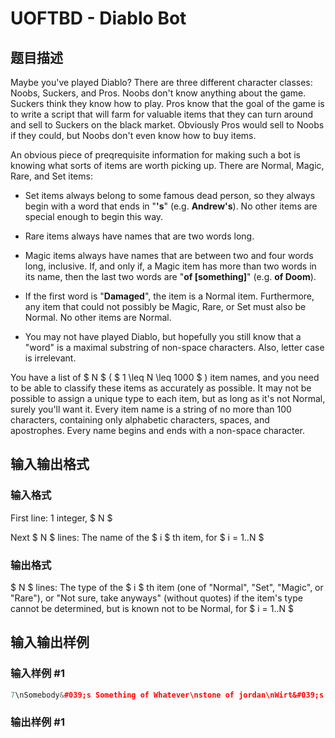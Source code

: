 # UOFTBD - Diablo Bot

## 题目描述

Maybe you've played Diablo? There are three different character classes: Noobs, Suckers, and Pros. Noobs don't know anything about the game. Suckers think they know how to play. Pros know that the goal of the game is to write a script that will farm for valuable items that they can turn around and sell to Suckers on the black market. Obviously Pros would sell to Noobs if they could, but Noobs don't even know how to buy items.

An obvious piece of preqrequisite information for making such a bot is knowing what sorts of items are worth picking up. There are Normal, Magic, Rare, and Set items:

- Set items always belong to some famous dead person, so they always begin with a word that ends in "**'s**" (e.g. **Andrew's**). No other items are special enough to begin this way.

- Rare items always have names that are two words long.

- Magic items always have names that are between two and four words long, inclusive. If, and only if, a Magic item has more than two words in its name, then the last two words are "**of \[something\]**" (e.g. **of Doom**).

- If the first word is "**Damaged**", the item is a Normal item. Furthermore, any item that could not possibly be Magic, Rare, or Set must also be Normal. No other items are Normal.

- You may not have played Diablo, but hopefully you still know that a "word" is a maximal substring of non-space characters. Also, letter case is irrelevant.

You have a list of $ N $ ( $ 1 \leq N \leq 1000 $ ) item names, and you need to be able to classify these items as accurately as possible. It may not be possible to assign a unique type to each item, but as long as it's not Normal, surely you'll want it. Every item name is a string of no more than 100 characters, containing only alphabetic characters, spaces, and apostrophes. Every name begins and ends with a non-space character.

## 输入输出格式

### 输入格式

First line: 1 integer, $ N $

Next $ N $ lines: The name of the $ i $ th item, for $ i = 1..N $

### 输出格式

 $ N $ lines: The type of the $ i $ th item (one of "Normal", "Set", "Magic", or "Rare"), or "Not sure, take anyways" (without quotes) if the item's type cannot be determined, but is known not to be Normal, for $ i = 1..N $

## 输入输出样例

### 输入样例 #1

```cpp
7\nSomebody&#039;s Something of Whatever\nstone of jordan\nWirt&#039;s Leg\nFLAMING TURNIP\nDamaged Goods\nSword\nFish shaped volatile organic compounds
```


### 输出样例 #1

```cpp

```
